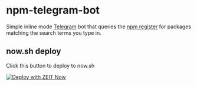 npm-telegram-bot
==================
Simple inline mode [Telegram](https://telegram.me) bot that queries the [npm register](https://npmjs.com) for packages matching the search terms you type in.

## now.sh deploy

Click this button to deploy to now.sh

<!-- You must set all the environment variables described in [.env.sample](.env.sample) -->

[![Deploy with ZEIT Now](https://zeit.co/button)](https://zeit.co/import/project?template=https://github.com/rjmunhoz/npmjs-telegram-bot)
